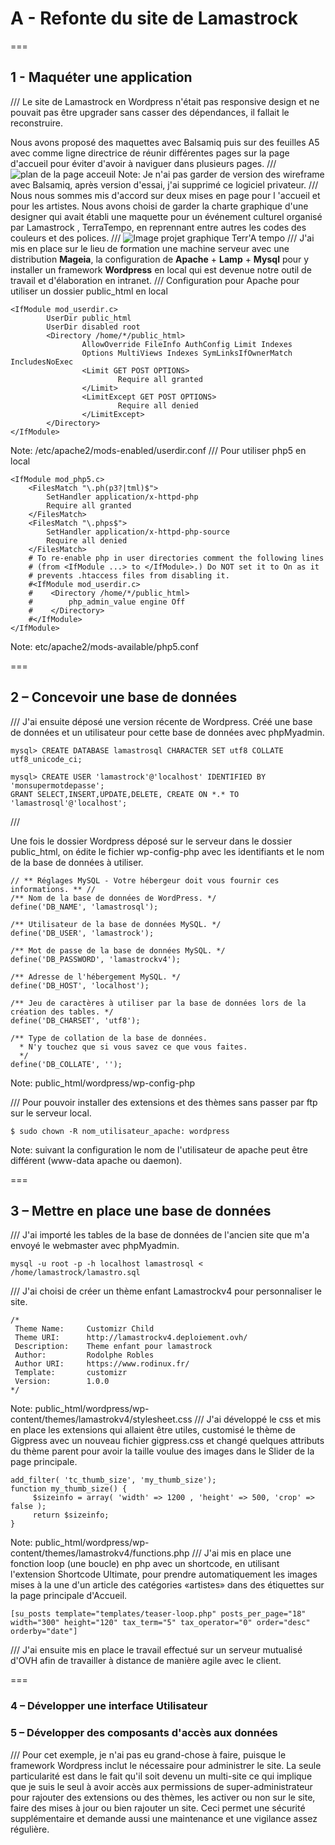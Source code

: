 # A - Refonte du site de Lamastrock

===

## 1 - Maquéter une application
///
Le site de Lamastrock en Wordpress n'était pas responsive design et ne pouvait pas être upgrader sans casser des dépendances, il fallait le reconstruire.

Nous avons proposé des maquettes avec Balsamiq puis sur des feuilles A5 avec comme ligne directrice de réunir différentes pages sur la page d'accueil pour éviter d'avoir à naviguer dans plusieurs pages.
///
![plan de la page acceuil](images/Site-restitution-lamastrock-2015.jpg "Restitution page accueil Lamastrock 2015")
Note: Je n'ai pas garder de version des wireframe avec Balsamiq, après version d'essai, j'ai supprimé ce logiciel privateur.
///
Nous nous sommes mis d'accord sur deux mises en page pour l 'accueil et pour les artistes. Nous avons choisi de garder la charte graphique d'une designer qui avait établi une maquette pour un événement culturel organisé par Lamastrock , TerraTempo, en reprennant entre autres les codes des couleurs et des polices.
///
![Image projet graphique Terr'A tempo](images/graphs-04-small.jpg "Terr'A tempo 2015")
///
J'ai mis en place sur le lieu de formation une machine serveur avec une distribution **Mageia**, la configuration de **Apache** + **Lamp** + **Mysql** pour y installer un framework **Wordpress** en local qui est devenue notre outil de travail et d'élaboration en intranet.
///
Configuration pour Apache pour utiliser un dossier public_html en local


```
<IfModule mod_userdir.c>
        UserDir public_html
        UserDir disabled root
        <Directory /home/*/public_html>
                AllowOverride FileInfo AuthConfig Limit Indexes
                Options MultiViews Indexes SymLinksIfOwnerMatch IncludesNoExec
                <Limit GET POST OPTIONS>
                        Require all granted
                </Limit>
                <LimitExcept GET POST OPTIONS>
                        Require all denied
                </LimitExcept>
        </Directory>
</IfModule>
```

Note: /etc/apache2/mods-enabled/userdir.conf
///
Pour utiliser php5 en local

```
<IfModule mod_php5.c>
    <FilesMatch "\.ph(p3?|tml)$">
        SetHandler application/x-httpd-php
        Require all granted
    </FilesMatch>
    <FilesMatch "\.phps$">
        SetHandler application/x-httpd-php-source
        Require all denied
    </FilesMatch>
    # To re-enable php in user directories comment the following lines
    # (from <IfModule ...> to </IfModule>.) Do NOT set it to On as it
    # prevents .htaccess files from disabling it.
    #<IfModule mod_userdir.c>
    #    <Directory /home/*/public_html>
    #        php_admin_value engine Off
    #    </Directory>
    #</IfModule>
</IfModule>
```
Note: etc/apache2/mods-available/php5.conf 

===
## 2 – Concevoir une base de données
///
J'ai  ensuite déposé une version récente de Wordpress. Créé une base de données et un utilisateur pour cette base de données avec phpMyadmin.
```
mysql> CREATE DATABASE lamastrosql CHARACTER SET utf8 COLLATE utf8_unicode_ci;
```
```
mysql> CREATE USER 'lamastrock'@'localhost' IDENTIFIED BY 'monsupermotdepasse';
GRANT SELECT,INSERT,UPDATE,DELETE, CREATE ON *.* TO 'lamastrosql'@'localhost';
```

///

Une fois le dossier Wordpress déposé sur le serveur dans le dossier public_html, on édite le fichier wp-config-php avec les identifiants et le nom de la base de données à utiliser.

```
// ** Réglages MySQL - Votre hébergeur doit vous fournir ces informations. ** //
/** Nom de la base de données de WordPress. */
define('DB_NAME', 'lamastrosql');

/** Utilisateur de la base de données MySQL. */
define('DB_USER', 'lamastrock');

/** Mot de passe de la base de données MySQL. */
define('DB_PASSWORD', 'lamastrockv4');

/** Adresse de l'hébergement MySQL. */
define('DB_HOST', 'localhost');

/** Jeu de caractères à utiliser par la base de données lors de la création des tables. */
define('DB_CHARSET', 'utf8');

/** Type de collation de la base de données.
  * N'y touchez que si vous savez ce que vous faites.
  */
define('DB_COLLATE', '');
```

Note: public_html/wordpress/wp-config-php

///
Pour pouvoir installer des extensions et des thèmes sans passer par ftp sur le serveur local.

```
$ sudo chown -R nom_utilisateur_apache: wordpress
```

Note: suivant la configuration le nom de l'utilisateur de apache peut être différent (www-data apache ou daemon).

===
## 3 – Mettre en place une base de données
///
J'ai importé les tables de la base de données de l'ancien site que m'a envoyé le webmaster avec phpMyadmin.
``` 
mysql -u root -p -h localhost lamastrosql < /home/lamastrock/lamastro.sql
```
///
J'ai choisi de créer un thème enfant Lamastrockv4 pour personnaliser le site.

```
/*
 Theme Name:     Customizr Child
 Theme URI:      http://lamastrockv4.deploiement.ovh/
 Description:    Theme enfant pour lamastrock
 Author:         Rodolphe Robles
 Author URI:     https://www.rodinux.fr/
 Template:       customizr
 Version:        1.0.0
*/
```
Note: public_html/wordpress/wp-content/themes/lamastrokv4/stylesheet.css
///
J'ai développé le css et mis en place les extensions qui allaient être utiles, customisé le thème de Gigpress avec un nouveau fichier gigpress.css et changé quelques attributs du thème parent pour avoir la taille voulue des images dans le Slider de la page principale.
```
add_filter( 'tc_thumb_size', 'my_thumb_size');
function my_thumb_size() {
     $sizeinfo = array( 'width' => 1200 , 'height' => 500, 'crop' => false );
     return $sizeinfo;
}
```
Note: public_html/wordpress/wp-content/themes/lamastrokv4/functions.php
///
J'ai mis en place une fonction loop (une boucle) en php avec un shortcode, en utilisant l'extension Shortcode Ultimate, pour prendre automatiquement les images mises à la une d'un article des catégories «artistes» dans des étiquettes sur la page principale d'Accueil.
```
[su_posts template="templates/teaser-loop.php" posts_per_page="18" width="300" height="120" tax_term="5" tax_operator="0" order="desc" orderby="date"]
```
///
J'ai ensuite mis en place le travail effectué sur un serveur mutualisé d'OVH afin de travailler à distance de manière agile avec le client.

===
### 4 – Développer une interface Utilisateur 
### 5 – Développer des composants d'accès aux données
///
Pour cet exemple, je n'ai pas eu grand-chose à faire, puisque le framework Wordpress inclut le nécessaire pour administrer le site. 
La seule particularité est dans le fait qu'il soit devenu un multi-site ce qui implique que je suis le seul à avoir accès aux permissions de super-administrateur pour  rajouter des extensions ou des thèmes, les activer ou non sur le site, faire des mises à jour ou bien rajouter un site. 
Ceci permet une sécurité supplémentaire et demande aussi une maintenance et une vigilance assez régulière. 

